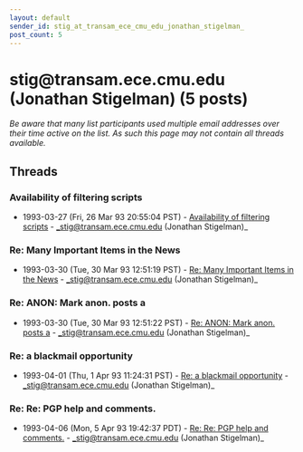 ```yaml
---
layout: default
sender_id: stig_at_transam_ece_cmu_edu_jonathan_stigelman_
post_count: 5
---
```


# stig<span>@</span>transam.ece.cmu.edu (Jonathan Stigelman) (5 posts)

_Be aware that many list participants used multiple email addresses over their time active on the list. As such this page may not contain all threads available._

## Threads

### Availability of filtering scripts
+ 1993-03-27 (Fri, 26 Mar 93 20:55:04 PST) - [Availability of filtering scripts](/archive/1993/03/2f6e090aeaacc355210a837fc320831ad7e3669319d2fd345e2e3ed6f6715f31) - _stig@transam.ece.cmu.edu (Jonathan Stigelman)_

### Re: Many Important Items in the News
+ 1993-03-30 (Tue, 30 Mar 93 12:51:19 PST) - [Re: Many Important Items in the News](/archive/1993/03/20d0e7b70887747e31a126b90573c06b2ecc5378ed3c4ab409cce09379164f87) - _stig@transam.ece.cmu.edu (Jonathan Stigelman)_

### Re: ANON: Mark anon. posts a
+ 1993-03-30 (Tue, 30 Mar 93 12:51:22 PST) - [Re: ANON: Mark anon. posts a](/archive/1993/03/7af27f20ab757d13905b4510e681987f2d46ead5cf47635deb5f60c4dac458dd) - _stig@transam.ece.cmu.edu (Jonathan Stigelman)_

### Re: a blackmail opportunity
+ 1993-04-01 (Thu, 1 Apr 93 11:24:31 PST) - [Re: a blackmail opportunity](/archive/1993/04/1c3febf0e60cc7e648f74a0ef3547191108efbaaa5ce0bbc00f1ed7fcaac8720) - _stig@transam.ece.cmu.edu (Jonathan Stigelman)_

### Re: Re: PGP help and comments.
+ 1993-04-06 (Mon, 5 Apr 93 19:42:37 PDT) - [Re: Re: PGP help and comments.](/archive/1993/04/f39cfdbf8e352cb41a73489b05c669e7ef8408513a2dbc29f3fa7db15de3ef39) - _stig@transam.ece.cmu.edu (Jonathan Stigelman)_

